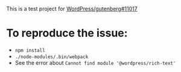 This is a test project for [WordPress/gutenberg#11017](https://github.com/WordPress/gutenberg/issues/11017)

# To reproduce the issue:

- `npm install`
- `./node-modules/.bin/webpack`
- See the error about `Cannot find module '@wordpress/rich-text'`


